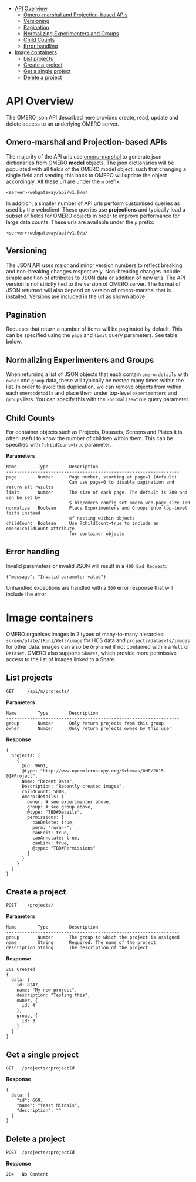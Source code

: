 

 * [API Overview](#api-overview)
    * [Omero-marshal and Projection-based APIs](#omero-marshal-and-projection-based-apis)
    * [Versioning](#versioning)
    * [Pagination](#pagination)
    * [Normalizing Experimenters and Groups](#normalizing-experimenters-and-groups)
    * [Child Counts](#child-counts)
    * [Error handling](#error-handling)
 * [Image containers](#image-containers)
    * [List projects](#list-projects)
    * [Create a project](#create-a-project)
    * [Get a single project](#create-a-single-project)
    * [Delete a project](#delete-a-project)


API Overview
============

The OMERO json API described here provides create, read, update and delete
access to an underlying OMERO server.


Omero-marshal and Projection-based APIs
---------------------------------------
The majority of the API urls use [omero-marshal](https://github.com/openmicroscopy/omero-marshal)
to generate json dictionaries from OMERO **model** objects. The json dictionaries will be populated
with all fields of the OMERO model object, such that changing a single field and sending this
back to OMERO will update the object accordingly.
All these url are under the ```m``` prefix:

    <server>/webgateway/api/v1.0/m/


In addition, a smaller number of API urls perform customised
queries as used by the webclient. These queries use **projections** and
typically load a subset of fields for
OMERO objects in order to improve performance for large data counts.
These urls are available under the ```p``` prefix:

    <server>/webgateway/api/v1.0/p/


Versioning
----------
The JSON API uses major and minor version numbers to reflect breaking
and non-breaking changes respectively. Non-breaking changes include simple
addition of attributes to JSON data or addition of new urls.
The API version is not strictly tied to the version of OMERO.server.
The format of JSON returned will also depend on version of omero-marshal
that is installed.
Versions are included in the url as shown above.


Pagination
----------

Requests that return a number of items will be paginated by default.
This can be specified using the ```page``` and ```limit``` query
parameters. See table below.


Normalizing Experimenters and Groups
------------------------------------
When returning a list of JSON objects that each contain ```omero:details``` with
```owner``` and ```group``` data, these will typically be nested many times
within the list. In order to avoid this duplication, we can remove objects from
within each ```omero:details``` and place them under top-level ```experimenters```
and ```groups``` lists.
You can specify this with the ```?normalize=true``` query parameter.


Child Counts
------------
For container objects such as Projects, Datasets, Screens and Plates it is
often useful to know the number of children within them. This can be
specified with ```?childCount=true``` parameter.


**Parameters**

    Name        Type        Description
    ------------------------------------------------------------------
    page        Number      Page number, starting at page=1 (default)
                            Can use page=0 to disable pagination and return all results
    limit       Number      The size of each page. The default is 200 and can be set by
                            $ bin/omero config set omero.web.page_size 100
    normalize   Boolean     Place Experimenters and Groups into top-level lists instead
                            of nesting within objects
    childCount  Boolean     Use ?childCount=true to include an omero:childCount attribute
                            for container objects


Error handling
--------------

Invalid parameters or invalid JSON will result in a ```400 Bad Request```:

    {"message": "Invalid parameter value"}


Unhandled exceptions are handled with a ```500``` error response that will
include the error


Image containers
================

OMERO organises images in 2 types of many-to-many hierarcies:
``screen/plate/[Run]/Well/image`` for HCS data and ``projects/datasets/images``
for other data. images can also be ``Orphaned`` if not contained within
a ``Well`` or ``Dataset``.
OMERO also supports ``Shares``, which provide more permissive access 
to the list of images linked to a Share.


List projects
-------------

    GET     /api/m/projects/


**Parameters**

    Name        Type        Description
    ------------------------------------------------------------------
    group       Number      Only return projects from this group
    owner       Number      Only return projects owned by this user


**Response**

    {
      projects: [
        {
          @id: 9601,
          @type: "http://www.openmicroscopy.org/Schemas/OME/2015-01#Project",
          Name: "Recent Data",
          Description: "Recently created images",
          childCount: 5008,
          omero:details: {
            owner: # see experimenter above,
            group: # see group above,
            @type: "TBD#Details",
            permissions: {
              canDelete: true,
              perm: "rwra--",
              canEdit: true,
              canAnnotate: true,
              canLink: true,
              @type: "TBD#Permissions"
            }
          }
        }
      ]
    }


Create a project
----------------

    POST    /projects/


**Parameters**

    Name        Type        Description
    ------------------------------------------------------------------
    group       Number      The group to which the project is assigned
    name        String      Required. The name of the project
    description String      The description of the project


**Response**

    201 Created
    {
      data: {
        id: 8247,
        name: "My new project",
        description: "Testing this",
        owner, {
          id: 4
        },
        group, {
          id: 3
        }
      }
    }


Get a single project
--------------------

    GET   /projects/:projectId


**Response**

    {
      data: {
        "id": 668,
        "name": "Yeast Mitosis",
        "description": ""
      }
    }


Delete a project
----------------

    POST  /projects/:projectId


**Response**

    204   No Content

